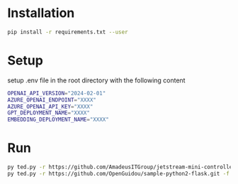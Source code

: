 # Installation

```bash
pip install -r requirements.txt --user
```
# Setup
setup .env file in the root directory with the following content
```bash
OPENAI_API_VERSION="2024-02-01"
AZURE_OPENAI_ENDPOINT="XXXX"
AZURE_OPENAI_API_KEY="XXXX"
GPT_DEPLOYMENT_NAME="XXXX"
EMBEDDING_DEPLOYMENT_NAME="XXXX"
````


# Run

```bash
py ted.py -r https://github.com/AmadeusITGroup/jetstream-mini-controller.git -f unit-tests
py ted.py -r https://github.com/OpenGuidou/sample-python2-flask.git -f python2-3
```